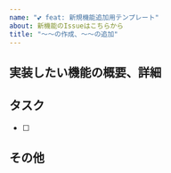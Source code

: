 ```yaml
---
name: "💕 feat: 新規機能追加用テンプレート"
about: 新機能のIssueはこちらから
title: "〜〜の作成、〜〜の追加"
---
```


## 実装したい機能の概要、詳細
<!-- prettierを設定して、テンプレートを作る -->


## タスク
<!-- 多い場合はこちらを親タスクとし、以下を子タスクに切り分ける -->
- [ ] 


## その他